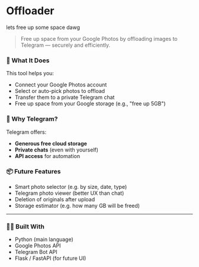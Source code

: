 # Offloader
lets free up some space dawg

> Free up space from your Google Photos by offloading images to Telegram — securely and efficiently.

### 🚀 What It Does

This tool helps you:
- Connect your Google Photos account
- Select or auto-pick photos to offload
- Transfer them to a private Telegram chat
- Free up space from your Google storage (e.g., "free up 5GB")

### 🔐 Why Telegram?

Telegram offers:
- **Generous free cloud storage**
- **Private chats** (even with yourself)
- **API access** for automation

### 📦 Future Features

- Smart photo selector (e.g. by size, date, type)
- Telegram photo viewer (better UX than chat)
- Deletion of originals after upload
- Storage estimator (e.g. how many GB will be freed)

---

### 👨‍💻 Built With

- Python (main language)
- Google Photos API
- Telegram Bot API
- Flask / FastAPI (for future UI)
